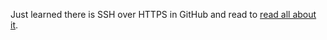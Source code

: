 Just learned there is SSH over HTTPS in GitHub and read to [read all
about
it](https://docs.github.com/en/github/authenticating-to-github/using-ssh-over-the-https-port).
